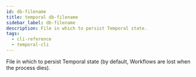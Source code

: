 ```yaml
---
id: db-filename
title: temporal db-filename
sidebar_label: db-filename
description: File in which to persist Temporal state.
tags:
  - cli-reference
  - temporal-cli
---
```


File in which to persist Temporal state (by default, Workflows are lost when the process dies).
